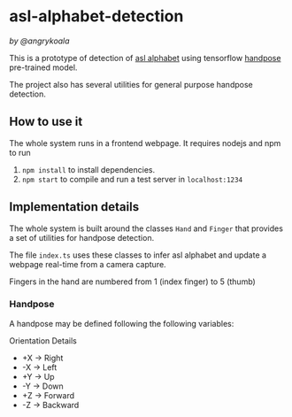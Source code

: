 # asl-alphabet-detection
_by @angrykoala_

This is a prototype of detection of [asl alphabet](https://en.wikipedia.org/wiki/American_manual_alphabet) using tensorflow [handpose](https://github.com/tensorflow/tfjs-models/tree/master/handpose) pre-trained model.

The project also has several utilities for general purpose handpose detection.


## How to use it

The whole system runs in a frontend webpage. It requires nodejs and npm to run


1. `npm install` to install dependencies.
2. `npm start` to compile and run a test server in `localhost:1234`


## Implementation details

The whole system is built around the classes `Hand` and `Finger` that provides a set of utilities for handpose detection.

The file `index.ts` uses these classes to infer asl alphabet and update a webpage real-time from a camera capture.

Fingers in the hand are numbered from 1 (index finger) to 5 (thumb)


### Handpose

A handpose may be defined following the following variables:




Orientation Details
* +X -> Right
* -X -> Left
* +Y -> Up
* -Y -> Down
* +Z -> Forward
* -Z -> Backward
